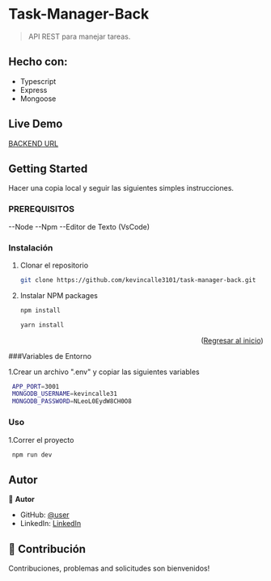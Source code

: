 ﻿<a name="readme-top"></a>

# Task-Manager-Back

> API REST para manejar tareas.

## Hecho con:
- Typescript
- Express
- Mongoose


## Live Demo

[BACKEND URL](https://task-manager-back-production-101.up.railway.app/)

## Getting Started

Hacer una copia local y seguir las siguientes simples instrucciones.

### PREREQUISITOS

--Node 
--Npm 
--Editor de Texto (VsCode)

### Instalación

1. Clonar el repositorio
   ```sh
   git clone https://github.com/kevincalle3101/task-manager-back.git
   ```
2. Instalar NPM packages
   ```sh
   npm install
   ```
   ```sh
   yarn install
   ```

<p align="right">(<a href="#readme-top">Regresar al inicio</a>)</p>

###Variables de Entorno

1.Crear un archivo ".env" y copiar las siguientes variables
```sh
 APP_PORT=3001
 MONGODB_USERNAME=kevincalle31
 MONGODB_PASSWORD=NLeoL0EydW8CH0O8
```

### Uso

1.Correr el proyecto

```sh
 npm run dev
```

## Autor

👤 **Autor**

- GitHub: [@user](https://github.com/kevincalle3101)
- LinkedIn: [LinkedIn](https://www.linkedin.com/in/kevin-calle-mendoza-53935b273/)

## 🤝 Contribución

Contribuciones, problemas and solicitudes son bienvenidos!

